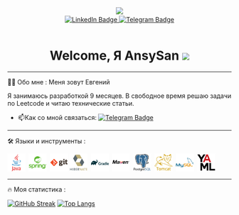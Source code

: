 <div id="header" align="center">
  <img src="https://media.giphy.com/media/M9gbBd9nbDrOTu1Mqx/giphy.gif" width="100"/>
</div>
<div id="badges" align="center">
   <a href="https://www.linkedin.com/in/evgeniy-pashkevich-a6934b314/">
  <img src="https://img.shields.io/badge/LinkedIn-blue?style=for-the-badge&logo=linkedin&logoColor=white" alt="LinkedIn Badge"/>
   </a>
   <a href="https://t.me/AnsySan">
  <img src="https://img.shields.io/badge/Telegram-blue?style=for-the-badge&logo=Telegram&logoColor=white" alt="Telegram Badge"/>
   </a>
</div>
<div id="badges" align="center">
  <img src="https://komarev.com/ghpvc/?username=AnsySan&style=flat-square&color=blue" alt=""/>
  <h1>
 Welcome, Я AnsySan
  <img src="https://media.giphy.com/media/hvRJCLFzcasrR4ia7z/giphy.gif" width="30px"/>
</h1>
</div>

---

:man_technologist: Обо мне :
Меня зовут Евгений

Я занимаюсь разработкой 9 месяцев. В свободное время решаю задачи по Leetcode и читаю технические статьи.
- :mailbox:Как со мной связаться: [![Telegram Badge](https://img.shields.io/badge/-AnsySan-blue?style=flat&logo=Telegram&logoColor=white)](https://t.me/AnsySan)

---

:hammer_and_wrench: Языки и инструменты :
<div>
  <img src="https://github.com/devicons/devicon/blob/master/icons/java/java-original-wordmark.svg" title="Java" alt="Java" width="40" height="40"/>&nbsp;
  <img src="https://github.com/devicons/devicon/blob/master/icons/spring/spring-original-wordmark.svg" title="Spring" alt="Spring" width="40" height="40"/>&nbsp;
  <img src="https://github.com/devicons/devicon/blob/master/icons/git/git-original-wordmark.svg" title="Git" **alt="Git" width="40" height="40"/>
  <img src="https://github.com/devicons/devicon/blob/master/icons/hibernate/hibernate-original-wordmark.svg" alt="Hibernate" width="40" height="40"/>&nbsp;
   <img src="https://github.com/devicons/devicon/blob/master/icons/gradle/gradle-original-wordmark.svg" alt="Gradle" width="40" height="40"/>&nbsp;
   <img src="https://github.com/devicons/devicon/blob/master/icons/maven/maven-original-wordmark.svg" alt="Maven" width="40" height="40"/>&nbsp;
   <img src="https://github.com/devicons/devicon/blob/master/icons/postgresql/postgresql-original-wordmark.svg" alt="PostgreSQL" width="40" height="40"/>&nbsp;
  <img src="https://github.com/devicons/devicon/blob/master/icons/tomcat/tomcat-line-wordmark.svg" alt="Tomcat" width="40" height="40"/>&nbsp;
   <img src="https://github.com/devicons/devicon/blob/master/icons/mysql/mysql-original-wordmark.svg" alt="MySql" width="40" height="40"/>&nbsp;
    <img src="https://github.com/devicons/devicon/blob/master/icons/yaml/yaml-original.svg" alt="Yaml" width="40" height="40"/>&nbsp;
</div>

---

:fire: Моя статистика :

[![GitHub Streak](http://github-readme-streak-stats.herokuapp.com?user=AnsySan&theme=dark&background=000000)](https://git.io/streak-stats)
[![Top Langs](https://github-readme-stats.vercel.app/api/top-langs/?username=AnsySan&layout=compact&theme=vision-friendly-dark)](https://github.com/anuraghazra/github-readme-stats)
